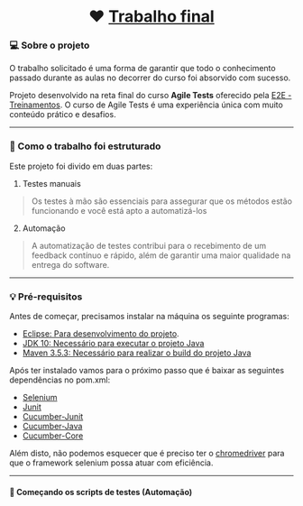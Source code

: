 <h1 align="center">
	❤️ <a href="#"> Trabalho final </a>
</h1>



### 💻 Sobre o projeto

 O trabalho solicitado é uma forma de garantir que todo o conhecimento passado durante as aulas no decorrer do curso foi absorvido com sucesso.

Projeto desenvolvido na reta final do curso **Agile Tests** oferecido pela [E2E - Treinamentos](https://www.e2etreinamentos.com.br/).
O curso de Agile Tests é uma experiência única com muito conteúdo prático e desafios.

---

### 🚀 Como o trabalho foi estruturado

Este projeto foi divido em duas partes:
1. Testes manuais 
> Os testes à mão são essenciais para assegurar que os métodos estão funcionando e você está apto a automatizá-los

2. Automação
> A automatização de testes contribui para o recebimento de um feedback contínuo e rápido, além de garantir uma maior qualidade na entrega do software.

---

### 💡 Pré-requisitos

Antes de começar, precisamos instalar na máquina os seguinte programas:
- [Eclipse: Para desenvolvimento do projeto](https://www.eclipse.org/downloads/).
- [JDK 10: Necessário para executar o projeto Java](http://www.oracle.com/technetwork/java/javase/downloads/jdk10-downloads-4416644.html)
- [Maven 3.5.3: Necessário para realizar o build do projeto Java](http://mirror.nbtelecom.com.br/apache/maven/maven-3/3.5.3/binaries/apache-maven-3.5.3-bin.zip)

Após ter instalado vamos para o próximo passo que é baixar as seguintes dependências no pom.xml:
- [Selenium](https://mvnrepository.com/artifact/org.seleniumhq.selenium/selenium-java)
- [Junit](https://mvnrepository.com/artifact/junit/junit)
- [Cucumber-Junit](https://mvnrepository.com/artifact/info.cukes/cucumber-junit)
- [Cucumber-Java](https://mvnrepository.com/artifact/info.cukes/cucumber-java)
- [Cucumber-Core](https://mvnrepository.com/artifact/info.cukes/cucumber-core)

Além disto, não podemos esquecer que é preciso ter o [chromedriver](https://chromedriver.chromium.org/downloads) para que 
o framework selenium possa atuar com eficiência.

---

#### 🎲 Começando os scripts de testes (Automação)

